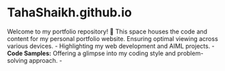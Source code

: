 # TahaShaikh.github.io
  Welcome to my portfolio repository! 🚀 This space houses the code and content for my personal portfolio website.  Ensuring optimal viewing across various devices. -  Highlighting my web development and AIML projects. - **Code Samples:** Offering a glimpse into my coding style and problem-solving approach. - 
